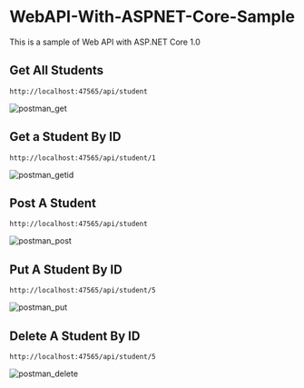 # WebAPI-With-ASPNET-Core-Sample
This is a sample of Web API with ASP.NET Core 1.0

## Get All Students

``` http://localhost:47565/api/student ```

![postman_get](https://cloud.githubusercontent.com/assets/23435109/21072761/2d296148-beef-11e6-8562-46f2d8de1891.PNG)

## Get a Student By ID

``` http://localhost:47565/api/student/1 ```

![postman_getid](https://cloud.githubusercontent.com/assets/23435109/21072765/4b8adf86-beef-11e6-813d-331875aa50e1.PNG)

## Post A Student

``` http://localhost:47565/api/student ```

![postman_post](https://cloud.githubusercontent.com/assets/23435109/21072767/5becc588-beef-11e6-9b04-564cae10a3fe.PNG)

## Put A Student By ID

``` http://localhost:47565/api/student/5 ```

![postman_put](https://cloud.githubusercontent.com/assets/23435109/21072771/6a1dc472-beef-11e6-9521-438914091fcf.PNG)

## Delete A Student By ID

``` http://localhost:47565/api/student/5 ```

![postman_delete](https://cloud.githubusercontent.com/assets/23435109/21072772/6bda0fdc-beef-11e6-9f4c-a29f7a28b8b7.PNG)
